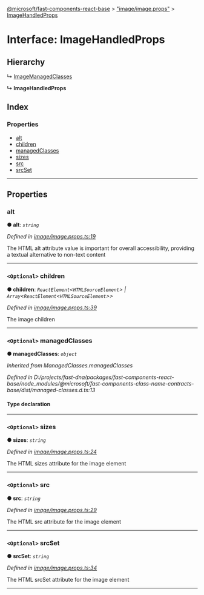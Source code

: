 [@microsoft/fast-components-react-base](../README.md) > ["image/image.props"](../modules/_image_image_props_.md) > [ImageHandledProps](../interfaces/_image_image_props_.imagehandledprops.md)

# Interface: ImageHandledProps

## Hierarchy

↳  [ImageManagedClasses](_image_image_props_.imagemanagedclasses.md)

**↳ ImageHandledProps**

## Index

### Properties

* [alt](_image_image_props_.imagehandledprops.md#alt)
* [children](_image_image_props_.imagehandledprops.md#children)
* [managedClasses](_image_image_props_.imagehandledprops.md#managedclasses)
* [sizes](_image_image_props_.imagehandledprops.md#sizes)
* [src](_image_image_props_.imagehandledprops.md#src)
* [srcSet](_image_image_props_.imagehandledprops.md#srcset)

---

## Properties

<a id="alt"></a>

###  alt

**● alt**: *`string`*

*Defined in [image/image.props.ts:19](https://github.com/Microsoft/fast-dna/blob/164dd3ca/packages/fast-components-react-base/src/image/image.props.ts#L19)*

The HTML alt attribute value is important for overall accessibility, providing a textual alternative to non-text content

___
<a id="children"></a>

### `<Optional>` children

**● children**: *`ReactElement`<`HTMLSourceElement`> \| `Array`<`ReactElement`<`HTMLSourceElement`>>*

*Defined in [image/image.props.ts:39](https://github.com/Microsoft/fast-dna/blob/164dd3ca/packages/fast-components-react-base/src/image/image.props.ts#L39)*

The image children

___
<a id="managedclasses"></a>

### `<Optional>` managedClasses

**● managedClasses**: *`object`*

*Inherited from ManagedClasses.managedClasses*

*Defined in D:/projects/fast-dna/packages/fast-components-react-base/node_modules/@microsoft/fast-components-class-name-contracts-base/dist/managed-classes.d.ts:13*

#### Type declaration

___
<a id="sizes"></a>

### `<Optional>` sizes

**● sizes**: *`string`*

*Defined in [image/image.props.ts:24](https://github.com/Microsoft/fast-dna/blob/164dd3ca/packages/fast-components-react-base/src/image/image.props.ts#L24)*

The HTML sizes attribute for the image element

___
<a id="src"></a>

### `<Optional>` src

**● src**: *`string`*

*Defined in [image/image.props.ts:29](https://github.com/Microsoft/fast-dna/blob/164dd3ca/packages/fast-components-react-base/src/image/image.props.ts#L29)*

The HTML src attribute for the image element

___
<a id="srcset"></a>

### `<Optional>` srcSet

**● srcSet**: *`string`*

*Defined in [image/image.props.ts:34](https://github.com/Microsoft/fast-dna/blob/164dd3ca/packages/fast-components-react-base/src/image/image.props.ts#L34)*

The HTML srcSet attribute for the image element

___

